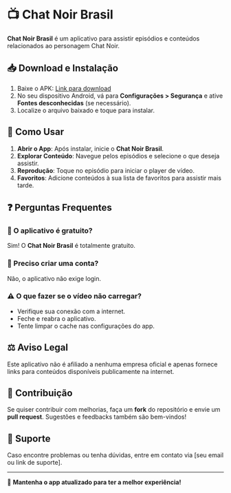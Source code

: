 # 📺 Chat Noir Brasil

**Chat Noir Brasil** é um aplicativo para assistir episódios e conteúdos relacionados ao personagem Chat Noir.

## 📥 Download e Instalação

1. Baixe o APK: [Link para download](#) <!-- https://apkpure.com/p/io.kodular.gabrieldiasrocha14.splash_screen -->
2. No seu dispositivo Android, vá para **Configurações > Segurança** e ative **Fontes desconhecidas** (se necessário).
3. Localize o arquivo baixado e toque para instalar.

## 🚀 Como Usar

1. **Abrir o App**: Após instalar, inicie o **Chat Noir Brasil**.
2. **Explorar Conteúdo**: Navegue pelos episódios e selecione o que deseja assistir.
3. **Reprodução**: Toque no episódio para iniciar o player de vídeo.
4. **Favoritos**: Adicione conteúdos à sua lista de favoritos para assistir mais tarde.

## ❓ Perguntas Frequentes

### 📌 O aplicativo é gratuito?
Sim! O **Chat Noir Brasil** é totalmente gratuito.

### 🔐 Preciso criar uma conta?
Não, o aplicativo não exige login.

### ⚠ O que fazer se o vídeo não carregar?
- Verifique sua conexão com a internet.
- Feche e reabra o aplicativo.
- Tente limpar o cache nas configurações do app.

## ⚖ Aviso Legal

Este aplicativo não é afiliado a nenhuma empresa oficial e apenas fornece links para conteúdos disponíveis publicamente na internet.

## 🤝 Contribuição

Se quiser contribuir com melhorias, faça um **fork** do repositório e envie um **pull request**. Sugestões e feedbacks também são bem-vindos!

## 📧 Suporte

Caso encontre problemas ou tenha dúvidas, entre em contato via [seu email ou link de suporte].

---

📌 **Mantenha o app atualizado para ter a melhor experiência!**
